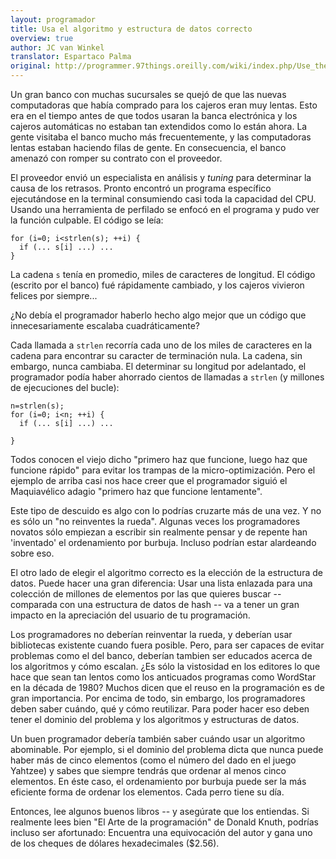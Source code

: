 ```yaml
---
layout: programador
title: Usa el algoritmo y estructura de datos correcto
overview: true
author: JC van Winkel
translator: Espartaco Palma
original: http://programmer.97things.oreilly.com/wiki/index.php/Use_the_Right_Algorithm_and_Data_Structure
---
```


Un gran banco con muchas sucursales se quejó de que las nuevas computadoras que había comprado para los cajeros eran muy lentas. Esto era en el tiempo antes de que todos usaran la banca electrónica y los cajeros automáticas no estaban tan extendidos como lo están ahora. La gente visitaba el banco mucho más frecuentemente, y las computadoras lentas estaban haciendo filas de gente. En consecuencia, el banco amenazó con romper su contrato con el proveedor.

El proveedor envió un especialista en análisis y _tuning_ para determinar la causa de los retrasos. Pronto encontró un programa específico ejecutándose en la terminal consumiendo casi toda la capacidad del CPU. Usando una herramienta de perfilado se enfocó en el programa y pudo ver la función culpable. El código se leía:


    for (i=0; i<strlen(s); ++i) {
      if (... s[i] ...) ...
    }


La cadena `s` tenía en promedio, miles de caracteres de longitud. El código (escrito por el banco) fué rápidamente cambiado, y los cajeros vivieron felices por siempre...

¿No debía el programador haberlo hecho algo mejor que un código que innecesariamente escalaba cuadráticamente?

Cada llamada a `strlen` recorría cada uno de los miles de caracteres en la cadena para encontrar su caracter de terminación nula. La cadena, sin embargo, nunca cambiaba. El determinar su longitud por adelantado, el programador podía haber ahorrado cientos de llamadas a `strlen` (y millones de ejecuciones del bucle):


    n=strlen(s);
    for (i=0; i<n; ++i) {
      if (... s[i] ...) ...

    }


Todos conocen el viejo dicho "primero haz que funcione, luego haz que funcione rápido" para evitar los trampas de la micro-optimización. Pero el ejemplo de arriba casi nos hace creer que el programador siguió el Maquiavélico adagio "primero haz que funcione lentamente".

Este tipo de descuido es algo con lo podrías cruzarte más de una vez. Y no es sólo un "no reinventes la rueda". Algunas veces los programadores novatos sólo empiezan a escribir sin realmente pensar y de repente han 'inventado' el ordenamiento por burbuja. Incluso podrían estar alardeando sobre eso.

El otro lado de elegir el algoritmo correcto es la elección de la estructura de datos. Puede hacer una gran diferencia: Usar una lista enlazada para una colección de millones de elementos por las que quieres buscar -- comparada con una estructura de datos de hash -- va a tener un gran impacto en la apreciación del usuario de tu programación.

Los programadores no deberían reinventar la rueda, y deberían usar bibliotecas existente cuando fuera posible. Pero, para ser capaces de evitar problemas como el del banco, deberían tambien ser educados acerca de los algoritmos y cómo escalan. ¿Es sólo la vistosidad en los editores lo que hace que sean tan lentos como los anticuados programas como WordStar en la década de 1980? Muchos dicen que el reuso en la programación es de gran importancia. Por encima de todo, sin embargo, los programadores deben saber cuándo, qué y cómo reutilizar. Para poder hacer eso deben tener el dominio del problema y los algoritmos y estructuras de datos.

Un buen programador debería también saber cuándo usar un algoritmo abominable. Por ejemplo, si el dominio del problema dicta que nunca puede haber más de cinco elementos (como el número del dado en el juego Yahtzee) y sabes que siempre tendrás que ordenar al menos cinco elementos. En éste caso, el ordenamiento por burbuja puede ser la más eficiente forma de ordenar los elementos. Cada perro tiene su día.

Entonces, lee algunos buenos libros -- y asegúrate que los entiendas. Si realmente lees bien "El Arte de la programación" de Donald Knuth, podrías incluso ser afortunado: Encuentra una equivocación del autor y gana uno de los cheques de dólares hexadecimales ($2.56).

